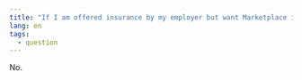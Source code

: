```yaml
---
title: "If I am offered insurance by my employer but want Marketplace insurance instead, does my employer have to pay part of the cost?"
lang: en
tags:
  - question
---
```

No.